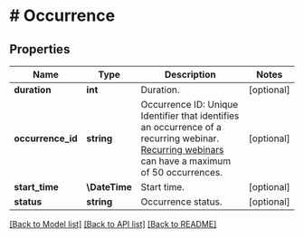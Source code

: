 # # Occurrence

## Properties

Name | Type | Description | Notes
------------ | ------------- | ------------- | -------------
**duration** | **int** | Duration. | [optional]
**occurrence_id** | **string** | Occurrence ID: Unique Identifier that identifies an occurrence of a recurring webinar. [Recurring webinars](https://support.zoom.us/hc/en-us/articles/216354763-How-to-Schedule-A-Recurring-Webinar) can have a maximum of 50 occurrences. | [optional]
**start_time** | **\DateTime** | Start time. | [optional]
**status** | **string** | Occurrence status. | [optional]

[[Back to Model list]](../../README.md#models) [[Back to API list]](../../README.md#endpoints) [[Back to README]](../../README.md)
